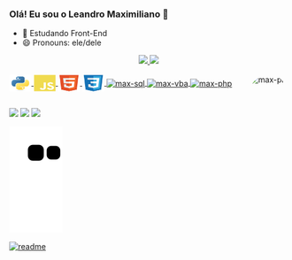 ### Olá! Eu sou o Leandro Maximiliano 👋

- 🌱 Estudando Front-End
- 😄 Pronouns: ele/dele
 
<div align="center">
  <a href="https://github.com/maxpach">
  <img height="180em" src="https://github-readme-stats.vercel.app/api?username=maxpach&show_icons=true&theme=dark&include_all_commits=true&count_private=true"/>
  <img height="180em" src="https://github-readme-stats.vercel.app/api/top-langs/?username=maxpach&layout=compact&langs_count=7&theme=dark"/>
</div>

<div style="display: inline_block"><br>
  <img align="center" alt="max-Python" height="30" width="40" src="https://raw.githubusercontent.com/devicons/devicon/master/icons/python/python-original.svg">
  <img align="center" alt="max-Js" height="30" width="40" src="https://raw.githubusercontent.com/devicons/devicon/master/icons/javascript/javascript-plain.svg">
  <img align="center" alt="max-HTML" height="30" width="40" src="https://raw.githubusercontent.com/devicons/devicon/master/icons/html5/html5-original.svg">
  <img align="center" alt="max-CSS" height="30" width="40" src="https://raw.githubusercontent.com/devicons/devicon/master/icons/css3/css3-original.svg">
  <img align="center" alt="max-sql" height="30" width="40" src="https://github.com/Maxpach/icons_perfil/blob/main/sqlserver.png">
  <img align="center" alt="max-vba" height="30" width="40" src="https://github.com/Maxpach/icons_perfil/blob/main/vba.png">  
  <img align="center" alt="max-php" height="30" width="40" src="https://github.com/Maxpach/icons_perfil/blob/main/php.png">
  <img align="right" alt="max-pic" height="150" style="border-radius:50px;" src="https://camo.githubusercontent.com/4c8d92806e3c2322a2c390ffa0019c1d6f78a4d82108aa6946863ae362a763c8/68747470733a2f2f69322e77702e636f6d2f616c6c68746163636573732e696e666f2f77702d636f6e74656e742f75706c6f6164732f323031382f30332f70726f6772616d6d696e672e6769663f6669743d313238312532433731362673736c3d31">
</div>
  
   ##
 
<div> 
  <a href="https://instagram.com/maximiliano_br" target="_blank"><img src="https://img.shields.io/badge/-Instagram-%23E4405F?style=for-the-badge&logo=instagram&logoColor=white" target="_blank"></a>
  <a href = "mailto:leandromsca@hotmail.com"><img src="https://img.shields.io/badge/-Gmail-%23333?style=for-the-badge&logo=gmail&logoColor=white" target="_blank"></a>
  <a href="https://www.linkedin.com/in/maximiliano-br/" target="_blank"><img src="https://img.shields.io/badge/-LinkedIn-%230077B5?style=for-the-badge&logo=linkedin&logoColor=white" target="_blank"></a>
  
   ![Snake animation](https://github.com/maxpach/maxpach/blob/output/github-contribution-grid-snake.svg)
 
</div>
  
 [![readme](https://github-readme-stats.vercel.app/api/pin/?username=maxpach&repo=maxpach&theme=react)](https://github.com/maxpach/maxpach)

